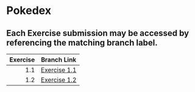 # Pokedex
## Each Exercise submission may be accessed by referencing the matching branch label.
| Exercise | Branch Link |
|---------:|-------------|
|1.1|[Exercise 1.1](https://github.com/RaedanGroup/Pokedex/tree/Exercise1.1)|
|1.2|[Exercise 1.2](https://github.com/RaedanGroup/Pokedex/tree/Exercise1.2)|

